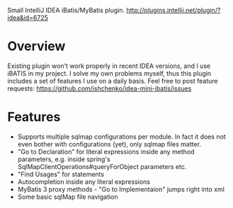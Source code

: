 Small IntelliJ IDEA iBatis/MyBatis plugin. http://plugins.intellij.net/plugin/?idea&id=6725

# Overview

Existing plugin won't work properly in recent IDEA versions, and I use iBATIS in my project. I solve my own
problems myself, thus this plugin includes a set of features I use on a daily basis. Feel free to post
feature requests: https://github.com/ishchenko/idea-mini-ibatis/issues

# Features

* Supports multiple sqlmap configurations per module. In fact it does not even bother with configurations (yet), only sqlmap files matter.
* "Go to Declaration" for literal expressions inside any method parameters, e.g. inside spring's SqlMapClientOperations#queryForObject parameters etc.
* "Find Usages" for statements
* Autocompletion inside any literal expressions
* MyBatis 3 proxy methods - "Go to Implementaion" jumps right into xml
* Some basic sqlMap file navigation
